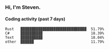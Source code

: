 ### Hi, I'm Steven.

#### Coding activity (past 7 days)
```
Rust   ▓▓▓▓▓▓▓▓▓▓▓▓▓▓▓▓▓▓▓▓▓▓▓▓▓▓▓▓▓▓  51.79%
C#     ▓▓▓▓▓▓▓▓▓▓                      18.39%
Text   ▓▓▓▓▓▓▓▓▓▓                      18.04%
other  ▓▓▓▓▓▓                          11.79%
```

